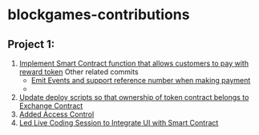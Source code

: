 # blockgames-contributions

## Project 1:

1. [Implement Smart Contract function that allows customers to pay with reward token](https://github.com/Alpha-Team-7/Reward-coin/commit/a2a8f328874566625f86b986d81d41d37e0da8d4)
    Other related commits
    -  [Emit Events and support reference number when making payment](https://github.com/Alpha-Team-7/Reward-coin/commit/d3b9592708b6bb48ac990b9b57c5af920000a6b0)
    -  
2. [Update deploy scripts so that ownership of token contract belongs to Exchange Contract](https://github.com/Alpha-Team-7/Reward-coin/commit/a0bdd58eb114e9f18919d08c064ab63bb3694b16)
3. [Added Access Control](https://github.com/Alpha-Team-7/Reward-coin/commit/68d50586eb1c5357439f9f99863629609396a998)
4. [Led Live Coding Session to Integrate UI with Smart Contract](https://github.com/Alpha-Team-7/Reward-coin/commit/b4d79c0946de0a5d3df8a729d7d16171bc58f14b)







